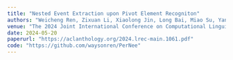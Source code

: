 ```yaml
---
title: "Nested Event Extraction upon Pivot Element Recogniton"
authors: "Weicheng Ren, Zixuan Li, Xiaolong Jin, Long Bai, Miao Su, Yantao Liu, Saiping Guan, Jiafeng Guo, Xueqi Cheng."
venue: "The 2024 Joint International Conference on Computational Linguistics, Language Resources and Evaluation, COLING'2024"
date: 2024-05-20
paperurl: "https://aclanthology.org/2024.lrec-main.1061.pdf"
code: "https://github.com/waysonren/PerNee"
---
```

